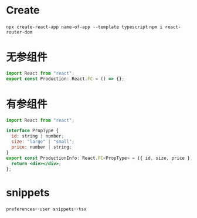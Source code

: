 # Create

`npx create-react-app name-of-app --template typescript`
`npm i react-router-dom`

# 无参组件

```jsx
import React from "react";
export const Production: React.FC = () => {};
```

# 有参组件

```jsx
import React from "react";

interface PropType {
  id: string | number;
  size: "large" | "small";
  price: number | string;
}
export const ProductionInfo: React.FC<PropType> = ({ id, size, price }) => {
  return <div></div>;
};
```

# snippets

`preferences`--`user snippets`--`tsx`
